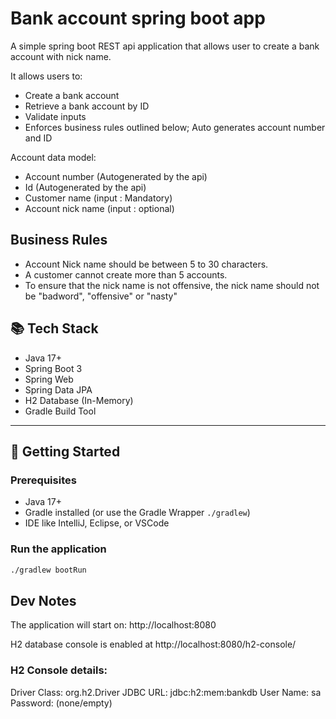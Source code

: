 # Bank account spring boot app

A simple spring boot REST api application that allows user to create a bank account with nick name.

It allows users to:

- Create a bank account
- Retrieve a bank account by ID
- Validate inputs
- Enforces business rules outlined below; Auto generates account number and ID

Account data model:

- Account number (Autogenerated by the api)
- Id (Autogenerated by the api)
- Customer name (input : Mandatory)
- Account nick name (input : optional)

## Business Rules

- Account Nick name should be between 5 to 30 characters.
- A customer cannot create more than 5 accounts.
- To ensure that the nick name is not offensive, the nick name should not be "badword", "offensive" or "nasty"

## 📚 Tech Stack

- Java 17+
- Spring Boot 3
- Spring Web
- Spring Data JPA
- H2 Database (In-Memory)
- Gradle Build Tool

---

## 🚀 Getting Started

### Prerequisites

- Java 17+
- Gradle installed (or use the Gradle Wrapper `./gradlew`)
- IDE like IntelliJ, Eclipse, or VSCode

### Run the application

```bash
./gradlew bootRun
```

## Dev Notes

The application will start on: http://localhost:8080

H2 database console is enabled at http://localhost:8080/h2-console/

### H2 Console details:

Driver Class: org.h2.Driver
JDBC URL: jdbc:h2:mem:bankdb
User Name: sa
Password: (none/empty)
